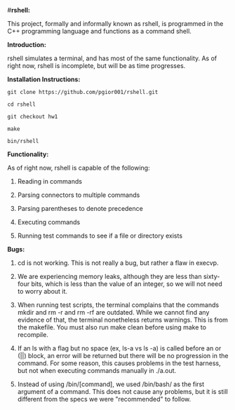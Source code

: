 #**rshell:**

This project, formally and informally known as rshell, is programmed in the C++
programming language and functions as a command shell.

**Introduction:**

rshell simulates a terminal, and has most of the same functionality. As of
right now, rshell is incomplete, but will be as time progresses.

**Installation Instructions:**


    git clone https://github.com/pgior001/rshell.git

    cd rshell

    git checkout hw1

    make

    bin/rshell

**Functionality:**

As of right now, rshell is capable of the following:

1) Reading in commands

2) Parsing connectors to multiple commands

3) Parsing parentheses to denote precedence

4) Executing commands

5) Running test commands to see if a file or directory exists

**Bugs:**


1) cd is not working. This is not really a bug, but rather a flaw in execvp.


2) We are experiencing memory leaks, although they are less than sixty-four
bits, which is less than the value of an integer, so we will not need to
worry about it.


3) When running test scripts, the terminal complains that the commands mkdir and
rm -r and rm -rf are outdated. While we cannot find any evidence of that, the
terminal nonetheless returns warnings.
This is from the makefile. You must also run make clean before using make 
to recompile.

4) If an ls with a flag but no space (ex, ls-a vs ls -a) is called before an or
(||) block, an error will be returned but there will be no progression in the
command. For some reason, this causes problems in the test harness, but not
when executing commands manually in ./a.out.

5) Instead of using /bin/[command], we used /bin/bash/ as the first argument of
a command. This does not cause any problems, but it is still different from the
specs we were "recommended" to follow.
